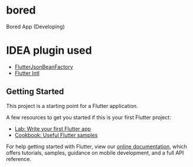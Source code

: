 # bored

Bored App (Developing)

# IDEA plugin used
- [FlutterJsonBeanFactory](https://plugins.jetbrains.com/plugin/11415-flutterjsonbeanfactory)
- [Flutter Intl](https://plugins.jetbrains.com/plugin/13666-flutter-intl/)


## Getting Started

This project is a starting point for a Flutter application.

A few resources to get you started if this is your first Flutter project:

- [Lab: Write your first Flutter app](https://flutter.dev/docs/get-started/codelab)
- [Cookbook: Useful Flutter samples](https://flutter.dev/docs/cookbook)

For help getting started with Flutter, view our
[online documentation](https://flutter.dev/docs), which offers tutorials,
samples, guidance on mobile development, and a full API reference.
